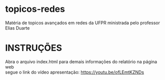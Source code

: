 # topicos-redes
Matéria de topicos avançados em redes da UFPR ministrada pelo professor Elias Duarte

# INSTRUÇÕES
Abra o arquivo index.html para demais informações do relatório na página web  
segue o link do vídeo apresentação: https://youtu.be/ofLEmtKZNDs
